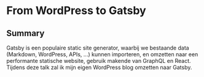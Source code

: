# From WordPress to Gatsby

## Summary

Gatsby is een populaire static site generator, waarbij we bestaande data (Markdown, WordPress, APIs, ...) kunnen importeren, en omzetten naar een performante statische website, gebruik makende van GraphQL en React. Tijdens deze talk zal ik mijn eigen WordPress blog omzetten naar Gatsby.
